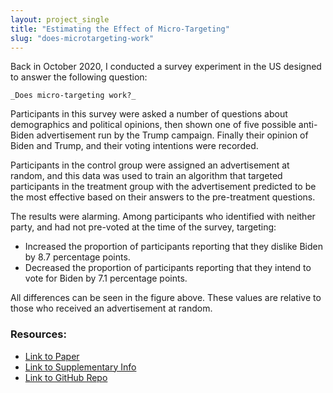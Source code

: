 ```yaml
---
layout: project_single
title: "Estimating the Effect of Micro-Targeting"
slug: "does-microtargeting-work"
---
```


Back in October 2020, I conducted a survey experiment in the US designed to answer the following question:

	_Does micro-targeting work?_

Participants in this survey were asked a number of questions about demographics and political opinions, then shown one of five possible anti-Biden advertisement run by the Trump campaign. Finally their opinion of Biden and Trump, and their voting intentions were recorded.

Participants in the control group were assigned an advertisement at random, and this data was used to train an algorithm that targeted participants in the treatment group with the advertisement predicted to be the most effective based on their answers to the pre-treatment questions.

The results were alarming. Among participants who identified with neither party, and had not pre-voted at the time of the survey, targeting:

- Increased the proportion of participants reporting that they dislike Biden by 8.7 percentage points.
- Decreased the proportion of participants reporting that they intend to vote for Biden by 7.1 percentage points.

All differences can be seen in the figure above. These values are relative to those who received an advertisement at random.

### Resources:

- [Link to Paper](/static/docs/harukawa-2021-microtargeting.pdf)
- [Link to Supplementary Info](/static/docs/harukawa-2021-microtargeting-si.pdf)
- [Link to GitHub Repo](https://github.com/muhark/dotas-design)

